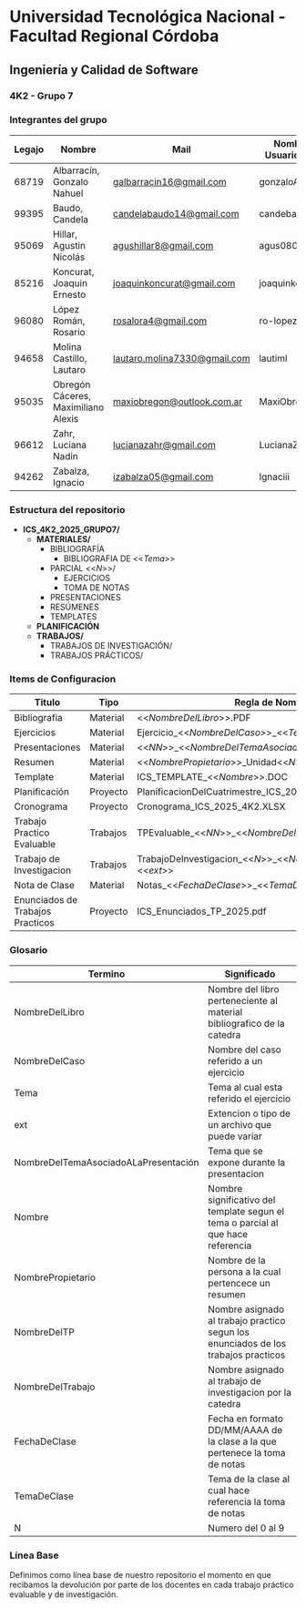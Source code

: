 # Universidad Tecnológica Nacional - Facultad Regional Córdoba  
## Ingeniería y Calidad de Software  

### 4K2 - Grupo 7


### Integrantes del grupo

| **Legajo** | **Nombre**                                      | **Mail**                       |**Nombre de Usuario Github**| 
|------------|-------------------------------------------------|--------------------------------|----------------------------|
| 68719      | Albarracín, Gonzalo Nahuel                      | galbarracin16@gmail.com        | gonzaloAlbarracin          |
| 99395      | Baudo, Candela                                  | candelabaudo14@gmail.com       | candebaudo22               |
| 95069      | Hillar, Agustin Nicolás                         | agushillar8@gmail.com          | agus0808                   |
| 85216      | Koncurat, Joaquin Ernesto                       | joaquinkoncurat@gmail.com      | joaquinkoncurat            |
| 96080      | López Román, Rosario                            | rosalora4@gmail.com            | ro-lopezr                  |
| 94658      | Molina Castillo, Lautaro                        | lautaro.molina7330@gmail.com   | lautiml                    |
| 95035      | Obregón Cáceres, Maximiliano Alexis             | maxiobregon@outlook.com.ar     | MaxiObregon22              |  
| 96612      | Zahr, Luciana Nadin                             | lucianazahr@gmail.com          | LucianaZahr                |
| 94262      | Zabalza, Ignacio                                | izabalza05@gmail.com           | Ignaciii                   |

### Estructura del repositorio

- **ICS_4K2_2025_GRUPO7/**
  - **MATERIALES/**
    - BIBLIOGRAFÍA
      - BIBLIOGRAFIA DE <<_Tema_>>
    - PARCIAL <<_N_>>/
      - EJERCICIOS
      - TOMA DE NOTAS
    - PRESENTACIONES
    - RESÚMENES
    - TEMPLATES
  - **PLANIFICACIÓN**
  - **TRABAJOS/**
    - TRABAJOS DE INVESTIGACIÓN/
    - TRABAJOS PRÁCTICOS/

### Items de Configuracion

| **Titulo**     | **Tipo**   | **Regla de Nombre**                                            | **Ubicacion**                                                             |
|----------------|------------|----------------------------------------------------------------|---------------------------------------------------------------------------|
| Bibliografia   | Material    | <<_NombreDelLibro_>>.PDF                                       | //ICS_4K2_2025_GRUPO7/MATERIALES/BIBLIOGRAFIA/BIBLIOGRAFIA_DE_<<_TEMA_>>  |
| Ejercicios     | Material    | Ejercicio_<<_NombreDelCaso>_>_<<_Tema_>>.<<_ext_>>             | //ICS_4K2_2025_GRUPO7/MATERIALES/PARCIAL<<_N_>>/EJERCICIOS                |
| Presentaciones | Material | <<_NN_>>_<<_NombreDelTemaAsociadoALaPresentación_>>.PDF        | //ICS_4K2_2025_GRUPO7/MATERIALES/PRESENTACIONES                           |
| Resumen        | Material | <<_NombrePropietario_>>_Unidad<<_N_>>.PDF                      | //ICS_4K2_2025_GRUPO7/MATERIALES/RESÚMENES                                |
| Template       | Material | ICS_TEMPLATE_<<_Nombre_>>.DOC                                  | //ICS_4K2_2025_GRUPO7/MATERIALES/TEMPLATES                                |
| Planificación  | Proyecto | PlanificacionDelCuatrimestre_ICS_2025_4K2.PDF                  | //ICS_4K2_2025_GRUPO7/PLANIFICACIÓN                                       |
| Cronograma     | Proyecto | Cronograma_ICS_2025_4K2.XLSX                                   | //ICS_4K2_2025_GRUPO7/PLANIFICACIÓN                                       |
| Trabajo Practico Evaluable | Trabajos | TPEvaluable_<<_NN_>>_<<_NombreDelTP_>>.<<_ext_>>   | //ICS_4K2_2025_GRUPO7/TRABAJOS/TRABAJOS PRACTICOS |
| Trabajo de Investigacion | Trabajos | TrabajoDeInvestigacion_<<_N_>>_<<_NombreDelTrabajo_>>.<<_ext_>>| //ICS_4K2_2025_GRUPO7/TRABAJOS/TRABAJOS DE INVESTIGACION        |
| Nota de Clase   | Material | Notas_<<_FechaDeClase_>>_<<_TemaDeClase_>>.DOC               | //ICS_4K2_2025_GRUPO7/MATERIALES/PARCIAL<<_N_>>/TOMA DE NOTAS             |
| Enunciados de Trabajos Practicos| Proyecto | ICS_Enunciados_TP_2025.pdf                 | //ICS_4K2_2025_GRUPO7/TRABAJOS/TRABAJOS PRACTICOS

### Glosario

| **Termino**                          | **Significado**                                                                |
|--------------------------------------|--------------------------------------------------------------------------------|
|NombreDelLibro                        |Nombre del libro perteneciente al material bibliografico de la catedra          |
|NombreDelCaso                         |Nombre del caso referido a un ejercicio                                         |
|Tema                                  |Tema al cual esta referido el ejercicio                                         |
|ext                                   |Extencion o tipo de un archivo que puede variar                                 |
|NombreDelTemaAsociadoALaPresentación  |Tema que se expone durante la presentacion                                      |
|Nombre                                |Nombre significativo del template segun el tema o parcial al que hace referencia|
|NombrePropietario                     |Nombre de la persona a la cual pertencece un resumen                            |
|NombreDelTP                           |Nombre asignado al trabajo practico segun los enunciados de los trabajos  practicos|
|NombreDelTrabajo                      |Nombre asignado al trabajo de investigacion por la catedra                      |
|FechaDeClase                          |Fecha en formato DD/MM/AAAA de la clase a la que pertenece la toma de notas     |
|TemaDeClase                           |Tema de la clase al cual hace referencia la toma de notas                       |
|N                                     |Numero del 0 al 9                                                               |



### Línea Base
Definimos como línea base de nuestro repositorio el momento en que recibamos la devolución por parte de los docentes en cada trabajo práctico evaluable y de investigación.

